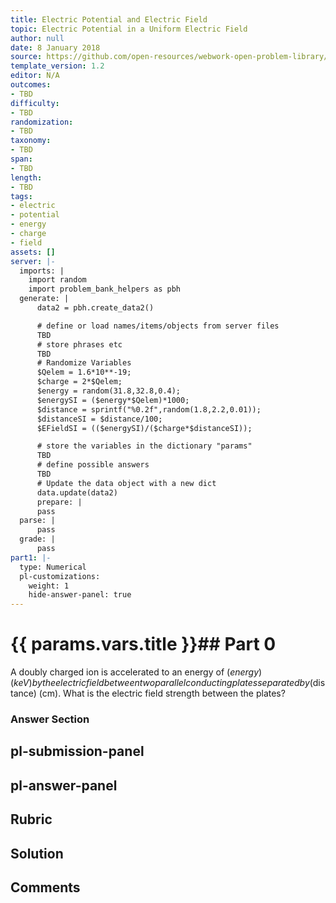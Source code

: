 ```yaml
---
title: Electric Potential and Electric Field
topic: Electric Potential in a Uniform Electric Field
author: null
date: 8 January 2018
source: https://github.com/open-resources/webwork-open-problem-library/tree/master/Contrib/BrockPhysics/College_Physics_Urone/19.Electric_Potential_and_Electric_Field/19-02.Electric_Potential_in_a_Uniform_Electric_Field/NU_U17_19_02_010.pg
template_version: 1.2
editor: N/A
outcomes:
- TBD
difficulty:
- TBD
randomization:
- TBD
taxonomy:
- TBD
span:
- TBD
length:
- TBD
tags:
- electric
- potential
- energy
- charge
- field
assets: []
server: |-
  imports: |
    import random
    import problem_bank_helpers as pbh
  generate: |
      data2 = pbh.create_data2()

      # define or load names/items/objects from server files
      TBD
      # store phrases etc
      TBD
      # Randomize Variables
      $Qelem = 1.6*10**-19;
      $charge = 2*$Qelem;
      $energy = random(31.8,32.8,0.4);
      $energySI = ($energy*$Qelem)*1000;
      $distance = sprintf("%0.2f",random(1.8,2.2,0.01));
      $distanceSI = $distance/100;
      $EFieldSI = (($energySI)/($charge*$distanceSI));

      # store the variables in the dictionary "params"
      TBD
      # define possible answers
      TBD
      # Update the data object with a new dict
      data.update(data2)
      prepare: |
      pass
  parse: |
      pass
  grade: |
      pass
part1: |-
  type: Numerical
  pl-customizations:
    weight: 1
    hide-answer-panel: true
---
```


# {{ params.vars.title }}## Part 0 
A doubly charged ion is accelerated to an energy of ($energy) (keV) by the electric field between two parallel conducting plates separated by ($distance) (cm). What is the electric field strength between the plates? 


### Answer Section 


## pl-submission-panel 


## pl-answer-panel 


## Rubric 


## Solution 


## Comments 


